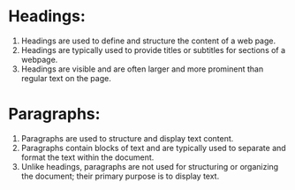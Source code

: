 # Headings:
1. Headings are used to define and structure the content of a web page.
2. Headings are typically used to provide titles or subtitles for sections of a webpage.
3. Headings are visible and are often larger and more prominent than regular text on the page.

# Paragraphs:
1. Paragraphs are used to structure and display text content.
2. Paragraphs contain blocks of text and are typically used to separate and format the text within the document.
3. Unlike headings, paragraphs are not used for structuring or organizing the document; their primary purpose is to display text.
